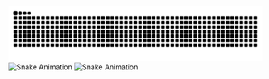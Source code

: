 ![Snake Animation](./output/snake.svg)
![Snake Animation](https://github.com/ericmogu/github-snake/pull/new/output/snake.svg)
![Snake Animation](.github-snake/pull/new/output/snake.svg)
